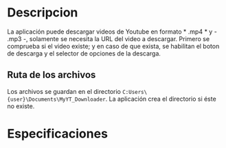 # Descripcion
La aplicación puede descargar videos de Youtube en formato * .mp4 * y - .mp3 -, solamente se necesita la URL del video a descargar.
Primero se comprueba si el video existe; y en caso de que exista, se habilitan el boton de descarga y el selector de opciones de la descarga. 

## Ruta de los archivos
Los archivos se guardan en el directorio `C:Users\{user}\Documents\MyYT_Downloader`. La aplicación crea el directorio si éste no existe.

# Especificaciones
